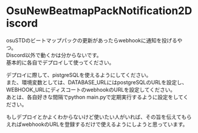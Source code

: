 # OsuNewBeatmapPackNotification2Discord
osuSTDのビートマップパックの更新があったらwebhookに通知を投げるやつ。<br>
Discord以外で動くかは分からないです。<br>
基本的に各自でデプロイして使ってください。

デプロイに際して、pistgreSQLを使えるようにしてください。<br>
また、環境変数としては、DATABASE_URLにはpostgreSQLのURLを設定し、WEBHOOK_URLにディスコートのwebhookのURLを設定してください。<br>
あとは、各自好きな間隔でpython main.pyで定期実行するように設定をしてください。

もしデプロイとかよくわからないけど使いたい人がいれば、その旨を伝えてもらえればwebhookのURLを登録するだけで使えるようにしようと思っています。
